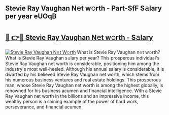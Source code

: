 ## Stevie Ray Vaughan N𝚎t w𝚘rth - Part-SfF S𝚊lary per year eUOqB

# <h2><a href="http://gc2c32a.nevu.top/?p=Stevie+Ray+Vaughan">🔗 👉🔴 Stevie Ray Vaughan N𝚎t w𝚘rth - S𝚊lary</a></h2>

[![Stevie Ray Vaughan N𝚎t W𝚘rth](https://i.imgur.com/Oavwk0R.jpeg)](http://gc2c32a.nevu.top/?p=Stevie+Ray+Vaughan)
What is Stevie Ray Vaughan n𝚎t w𝚘rth? What is Stevie Ray Vaughan s𝚊lary per year?
This prosperous individual's Stevie Ray Vaughan net worth is considerable, positioning him among the industry's most well-heeled. Although his annual salary is considerable, it is dwarfed by his believed Stevie Ray Vaughan net worth, which stems from his numerous business ventures and real estate holdings. This prosperous man, whose Stevie Ray Vaughan net worth is among the highest globally, is renowned for his business acumen and financial intelligence. With a Stevie Ray Vaughan net worth in the billions and an impressive income, this wealthy person is a shining example of the power of hard work, perseverance, and financial acumen.
